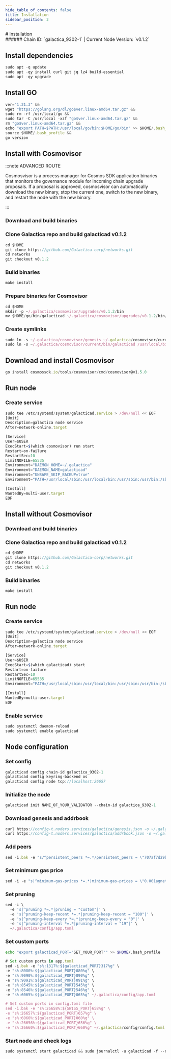 ```yaml
---
hide_table_of_contents: false
title: Installation
sidebar_position: 2
---
```


<div class="h1-with-icon icon-galactica">
# Installation
</div>
###### Chain ID: `galactica_9302-1` | Current Node Version: `v0.1.2`

## Install dependencies

```js
sudo apt -q update
sudo apt -qy install curl git jq lz4 build-essential
sudo apt -qy upgrade
```

## Install GO
```js
ver="1.21.3" &&
wget "https://golang.org/dl/go$ver.linux-amd64.tar.gz" &&
sudo rm -rf /usr/local/go &&
sudo tar -C /usr/local -xzf "go$ver.linux-amd64.tar.gz" &&
rm "go$ver.linux-amd64.tar.gz" &&
echo "export PATH=$PATH:/usr/local/go/bin:$HOME/go/bin" >> $HOME/.bash_profile &&
source $HOME/.bash_profile &&
go version
```

## Install with Cosmovisor
:::note ADVANCED ROUTE

Cosmosvisor is a process manager for Cosmos SDK application binaries that monitors the governance module for incoming chain upgrade proposals. If a proposal is approved, cosmosvisor can automatically download the new binary, stop the current one, switch to the new binary, and restart the node with the new binary.

:::
### Download and build binaries
### Clone Galactica repo and build galacticad v0.1.2
```js
cd $HOME
git clone https://github.com/Galactica-corp/networks.git
cd networks
git checkout v0.1.2
```

### Build binaries
```js
make install
```
### Prepare binaries for Cosmovisor
```js
cd $HOME
mkdir -p ~/.galactica/cosmovisor/upgrades/v0.1.2/bin
mv $HOME/go/bin/galacticad ~/.galactica/cosmovisor/upgrades/v0.1.2/bin/
```

### Create symlinks
```js
sudo ln -s ~/.galactica/cosmovisor/genesis ~/.galactica/cosmovisor/current -f
sudo ln -s ~/.galactica/cosmovisor/current/bin/galacticad /usr/local/bin/galacticad -f
```

## Download and install Cosmovisor
```js
go install cosmossdk.io/tools/cosmovisor/cmd/cosmovisor@v1.5.0
```

## Run node
### Create service
```js
sudo tee /etc/systemd/system/galacticad.service > /dev/null << EOF
[Unit]
Description=galactica node service
After=network-online.target

[Service]
User=$USER
ExecStart=$(which cosmovisor) run start
Restart=on-failure
RestartSec=10
LimitNOFILE=65535
Environment="DAEMON_HOME=~/.galactica"
Environment="DAEMON_NAME=galacticad"
Environment="UNSAFE_SKIP_BACKUP=true"
Environment="PATH=/usr/local/sbin:/usr/local/bin:/usr/sbin:/usr/bin:/sbin:/bin:/usr/games:/usr/local/games:/snap/bin:~/.galactica/cosmovisor/current/bin"

[Install]
WantedBy=multi-user.target
EOF
```

## Install without Cosmovisor

### Download and build binaries
### Clone Galactica repo and build galacticad v0.1.2
```js
cd $HOME
git clone https://github.com/Galactica-corp/networks.git
cd networks
git checkout v0.1.2
```

### Build binaries
```js
make install
```

## Run node
### Create service
```js
sudo tee /etc/systemd/system/galacticad.service > /dev/null << EOF
[Unit]
Description=galactica node service
After=network-online.target

[Service]
User=$USER
ExecStart=$(which galacticad) start
Restart=on-failure
RestartSec=10
LimitNOFILE=65535
Environment="PATH=/usr/local/sbin:/usr/local/bin:/usr/sbin:/usr/bin:/sbin:/bin:/usr/games:/usr/local/games:/snap/bin"

[Install]
WantedBy=multi-user.target
EOF
```

### Enable service
```js
sudo systemctl daemon-reload
sudo systemctl enable galacticad
```

## Node configuration
### Set config
```js
galacticad config chain-id galactica_9302-1
galacticad config keyring-backend os
galacticad config node tcp://localhost:26657
```

### Initialize the node
```js
galacticad init NAME_OF_YOUR_VALIDATOR --chain-id galactica_9302-1
```

### Download genesis and addrbook
```js
curl https://config-t.noders.services/galactica/genesis.json -o ~/.galactica/config/genesis.json
curl https://config-t.noders.services/galactica/addrbook.json -o ~/.galactica/config/addrbook.json
```
### Add peers
```js
sed -i.bak -e "s/^persistent_peers *=.*/persistent_peers = \"707af7d29be8d3fff3c4f0cdc0b8986a6a8aff63@galactica-t-rpc.noders.services:28656\"/" ~/.galactica/config/config.toml
```

### Set minimum gas price
```js
sed -i -e "s|^minimum-gas-prices *=.*|minimum-gas-prices = \"0.001agnet\"|" ~/.galactica/config/app.toml
```
### Set pruning
```js
sed -i \
  -e 's|^pruning *=.*|pruning = "custom"|' \
  -e 's|^pruning-keep-recent *=.*|pruning-keep-recent = "100"|' \
  -e 's|^pruning-keep-every *=.*|pruning-keep-every = "0"|' \
  -e 's|^pruning-interval *=.*|pruning-interval = "19"|' \
  ~/.galactica/config/app.toml
```

### Set custom ports

```bash
echo "export galacticad_PORT="SET_YOUR_PORT"" >> $HOME/.bash_profile
```

```js
# Set custom ports in app.toml
sed -i.bak -e "s%:1317%:${galacticad_PORT}317%g" \
-e "s%:8080%:${galacticad_PORT}080%g" \
-e "s%:9090%:${galacticad_PORT}090%g" \
-e "s%:9091%:${galacticad_PORT}091%g" \
-e "s%:8545%:${galacticad_PORT}545%g" \
-e "s%:8546%:${galacticad_PORT}546%g" \
-e "s%:6065%:${galacticad_PORT}065%g" ~/.galactica/config/app.toml

# Set custom ports in config.toml file
sed -i.bak -e "s%:26658%:${SWISS_PORT}658%g" \
-e "s%:26657%:${galacticad_PORT}657%g" \
-e "s%:6060%:${galacticad_PORT}060%g" \
-e "s%:26656%:${galacticad_PORT}656%g" \
-e "s%:26660%:${galacticad_PORT}660%g" ~/.galactica/config/config.toml
```

### Start node and check logs
```js
sudo systemctl start galacticad && sudo journalctl -u galacticad -f --no-hostname -o cat
```
